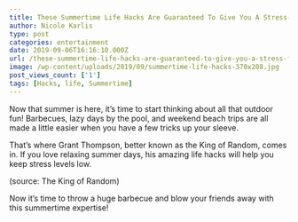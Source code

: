 ```yaml
---
title: These Summertime Life Hacks Are Guaranteed To Give You A Stress-Free Season
author: Nicole Karlis
type: post
categories: entertainment
date: 2019-09-06T16:16:10.000Z
url: /these-summertime-life-hacks-are-guaranteed-to-give-you-a-stress-free-season/
image: /wp-content/uploads/2019/09/summertime-life-hacks-370x208.jpg
post_views_count: ['1']
tags: [Hacks, life, Summertime]
---
```


Now that summer is here, it’s time to start thinking about all that outdoor fun! Barbecues, lazy days by the pool, and weekend beach trips are all made a little easier when you have a few tricks up your sleeve.

That’s where Grant Thompson, better known as the King of Random, comes in. If you love relaxing summer days, his amazing life hacks will help you keep stress levels low.

(source: The King of Random)

Now it’s time to throw a huge barbecue and blow your friends away with this summertime expertise!
